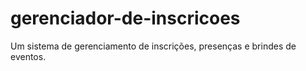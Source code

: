 # gerenciador-de-inscricoes
 Um sistema de gerenciamento de inscrições, presenças e brindes de eventos.
